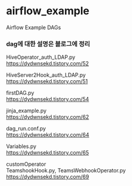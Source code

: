 # airflow_example
Airflow Example DAGs

### dag에 대한 설명은 블로그에 정리
HiveOperator_auth_LDAP.py  
https://dydwnsekd.tistory.com/52  

HiveServer2Hook_auth_LDAP.py  
https://dydwnsekd.tistory.com/51  

firstDAG.py  
https://dydwnsekd.tistory.com/54

jinja_example.py  
https://dydwnsekd.tistory.com/62

dag_run.conf.py  
https://dydwnsekd.tistory.com/64

Variables.py  
https://dydwnsekd.tistory.com/65

customOperator  
TeamshookHook.py,  TeamsWebhookOperator.py  
https://dydwnsekd.tistory.com/69